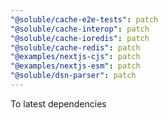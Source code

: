 ```yaml
---
"@soluble/cache-e2e-tests": patch
"@soluble/cache-interop": patch
"@soluble/cache-ioredis": patch
"@soluble/cache-redis": patch
"@examples/nextjs-cjs": patch
"@examples/nextjs-esm": patch
"@soluble/dsn-parser": patch
---
```


To latest dependencies
